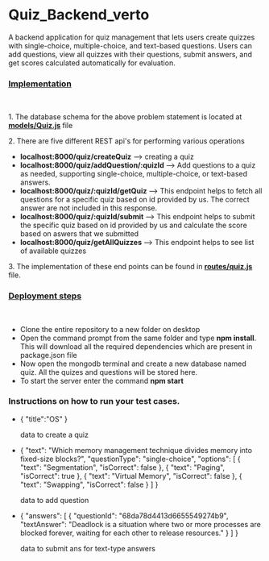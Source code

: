 # Quiz_Backend_verto
A backend application for quiz management that lets users create quizzes with single-choice, multiple-choice, and text-based questions. Users can add questions, view all quizzes with their questions, submit answers, and get scores calculated automatically for evaluation.
<h3><u>Implementation</u></h3><br>
<p>1. The database schema for the above problem statement is located at<b><a href="models/Quiz.js"> models/Quiz.js</a></b> file</p>
<p>2. There are five different REST api's for performing various operations</p>
<ul>
<li> <b>localhost:8000/quiz/createQuiz</b>   -->  creating a quiz </li>
<li> <b>localhost:8000/quiz/addQuestion/:quizId </b> --> Add questions to a quiz as needed, supporting single-choice, multiple-choice, or text-based answers.</li>
<li> <b>localhost:8000/quiz/:quizId/getQuiz </b> --> This endpoint helps to fetch all questions for a specific quiz based on id provided by us. The correct answer are not included in this response.</li>
<li> <b>localhost:8000/quiz/:quizId/submit </b> --> This endpoint helps to submit the specific quiz based on id provided by us and calculate the score based on aswers that we submitted</li>
<li><b>localhost:8000/quiz/getAllQuizzes </b> --> This endpoint helps to see list of available quizzes </li>
</ul>
<p>3. The implementation of these end points can be found in <b><a href="routes/quizRouter.js">routes/quiz.js</a></b> file.</p>
<h3><u>Deployment steps</u></h3><br>
<ul>
<li>Clone the entire repository to a new folder on desktop</li>
<li>Open the command prompt from the same folder and type <b>npm install</b>. This will download all the required dependencies which are present in package.json file</li>
<li>Now open the mongodb terminal and create a new database named quiz. All the quizes and questions will be stored here.</li>
<li>To start the server enter the command <b>npm start</b></li>
</ul>
<h3>Instructions on how to run your test cases.</h3>
<ul>
  <li>{
    "title":"OS"
}</li>
  <p>data to create a quiz</p>
  <li>{
  "text": "Which memory management technique divides memory into fixed-size blocks?",
  "questionType": "single-choice",
  "options": [
    {
      "text": "Segmentation",
      "isCorrect": false
    },
    {
      "text": "Paging",
      "isCorrect": true
    },
    {
      "text": "Virtual Memory",
      "isCorrect": false
    },
    {
      "text": "Swapping",
      "isCorrect": false
    }
  ]
}</li>
  <p>data to add question</p>
  <li>{
  "answers": [
    {
      "questionId": "68da78d4413d6655549274b9",
      "textAnswer": "Deadlock is a situation where two or more processes are blocked forever, waiting for each other to release resources."
    }
  ]
}</li>
  <p>data to submit ans for text-type answers</p>
</ul>
